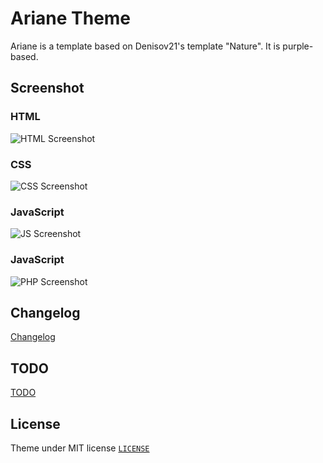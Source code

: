 # Ariane Theme
Ariane is a template based on Denisov21's template "Nature". It is purple-based.

## Screenshot

### HTML

![HTML Screenshot](https://github.com/erknrio/ariane-theme/blob/master/screenshots/html.jpg)

### CSS

![CSS Screenshot](https://github.com/erknrio/ariane-theme/blob/master/screenshots/css.jpg)

### JavaScript

![JS Screenshot](https://github.com/erknrio/ariane-theme/blob/master/screenshots/js.jpg)

### JavaScript

![PHP Screenshot](https://github.com/erknrio/ariane-theme/blob/master/screenshots/php.jpg)

## Changelog

[Changelog](https://github.com/erknrio/ariane-theme/blob/master/CHANGELOG.md)


## TODO

[TODO](https://github.com/erknrio/ariane-theme/blob/master/TODO.md)

## License

Theme under MIT license [`LICENSE`](LICENSE)
